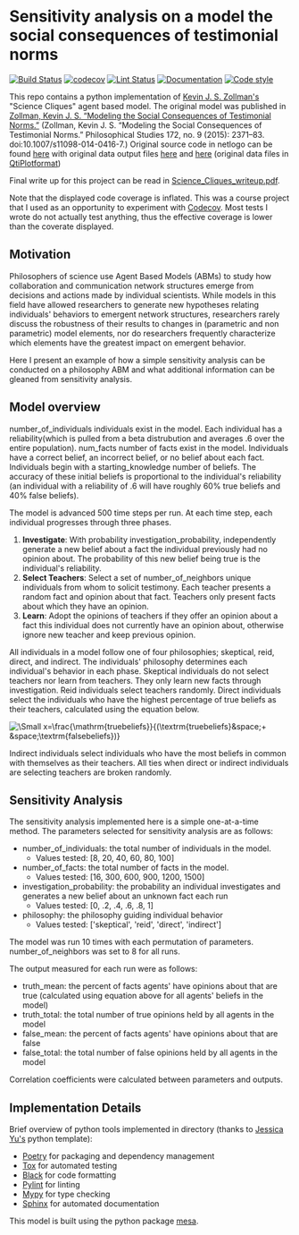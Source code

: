 # Sensitivity analysis on a model the social consequences of testimonial norms

[![Build Status](https://github.com/Jannetty/science_cliques/workflows/build/badge.svg)](https://github.com/Jannetty/science_cliques/actions?query=workflow%3Abuild)
[![codecov](https://codecov.io/gh/Jannetty/science_cliques/branch/main/graph/badge.svg?token=p46b5eTAyy)](https://codecov.io/gh/Jannetty/science_cliques)
[![Lint Status](https://github.com/Jannetty/science_cliques/workflows/lint/badge.svg)](https://github.com/Jannetty/science_cliques/actions?query=workflow%3Alint)
[![Documentation](https://github.com/Jannetty/science_cliques/workflows/documentation/badge.svg)](https://jannetty.github.io/science_cliques/)
[![Code style](https://img.shields.io/badge/code%20style-black-000000.svg)](https://github.com/psf/black)

This repo contains a python implementation of [Kevin J. S. Zollman's](https://www.kevinzollman.com/)
"Science Cliques" agent based model.
The original model was published in 
[Zollman, Kevin J.
S. “Modeling the Social Consequences of 
Testimonial Norms.”](https://www.kevinzollman.com/uploads/5/0/3/6/50361245/zollman_-_modeling_the_social_consequence_of_testimonial_norms.pdf)
(Zollman, Kevin J. S. “Modeling the Social Consequences of Testimonial Norms.” Philosophical Studies 172, no. 9 (2015): 2371–83. doi:10.1007/s11098-014-0416-7.)
Original source code in netlogo can be found [here](https://www.kevinzollman.com/uploads/5/0/3/6/50361245/sciencecliquesv2.nlogo)
with original data output files [here](https://www.kevinzollman.com/uploads/5/0/3/6/50361245/testimonydata.qti) and [here](https://www.kevinzollman.com/uploads/5/0/3/6/50361245/polymorphictestimony.qti) 
(original data files in [QtiPlotformat](http://www.qtiplot.com/))

Final write up for this project can be read in [Science_Cliques_writeup.pdf](Science_Cliques_writeup.pdf).

Note that the displayed code coverage is inflated. This was a course project that I used as an opportunity to experiment with [Codecov](https://about.codecov.io/). Most tests I wrote do not actually test anything, thus the effective coverage is lower than the coverate displayed.

## Motivation
Philosophers of science use Agent Based Models (ABMs) to study how 
collaboration and communication network structures emerge from decisions and 
actions made by individual scientists. While models in this field have allowed 
researchers to generate new hypotheses relating individuals' behaviors to 
emergent network structures, researchers rarely discuss the robustness of 
their results to changes in (parametric and non parametric) model elements, 
nor do researchers frequently characterize which elements have the greatest 
impact on emergent behavior.

Here I present an example of how a simple sensitivity analysis can be 
conducted on a philosophy ABM and what additional information can be gleaned 
from sensitivity analysis.

## Model overview
number_of_individuals individuals exist in the model. Each individual 
has a reliability(which is pulled from a beta distrubution and averages .6 
over the entire population). num_facts number of facts exist in the
model. Individuals have a correct belief, an incorrect belief, or no 
belief about each fact. Individuals begin with a starting_knowledge number 
of beliefs. The accuracy of these initial beliefs is proportional to the 
individual's reliability (an individual with a reliability of .6 will have 
roughly 60% true beliefs and 40% false beliefs).

The model is advanced 500 time steps per run. At each time step, each 
individual progresses through three phases.
1. **Investigate**: With probability investigation_probability, independently 
   generate a new belief about a fact the individual previously had no 
   opinion about. The probability of this new belief being true is the 
   individual's reliability.
2. **Select Teachers**: Select a set of number_of_neighbors unique individuals 
   from whom to solicit testimony. Each teacher presents a random fact and 
   opinion about that fact. Teachers only present facts about which they 
   have an opinion.
3. **Learn**: Adopt the opinions of teachers if they offer an opinion about 
   a fact this individual does not currently have an opinion about, 
   otherwise ignore new teacher and keep previous opinion.

All individuals in a model follow one of four philosophies; skeptical, reid, 
direct, and indirect. The individuals' philosophy determines each 
individual's behavior in each phase. Skeptical individuals do not 
select teachers nor learn from teachers. They only learn new facts through 
investigation. Reid individuals select teachers randomly. Direct individuals 
select the individuals who have the highest percentage of true beliefs as 
their teachers, calculated using the equation below.

![\Small x=\frac{\mathrm{truebeliefs}}{(\textrm{truebeliefs}&space;&plus;
&space;\textrm{falsebeliefs})}](https://latex.codecogs.com/svg.image?\frac{\mathrm{truebeliefs}}{(\textrm{truebeliefs}&space;&plus;&space;\textrm{falsebeliefs})}) 

Indirect individuals select individuals who have the most beliefs 
in common with themselves as their teachers. All ties when direct or indirect
individuals are selecting teachers are broken randomly.

## Sensitivity Analysis
The sensitivity analysis implemented here is a simple one-at-a-time method.
The parameters selected for sensitivity analysis are as follows:
- number_of_individuals: the total number of individuals in the model. 
  - Values tested: [8, 20, 40, 60, 80, 100]
- number_of_facts: the total number of facts in the model.
  - Values tested: [16, 300, 600, 900, 1200, 1500]
- investigation_probability: the probability an individual investigates and 
  generates a new belief about an unknown fact each run
  - Values tested: [0, .2, .4, .6, .8, 1]
- philosophy: the philosophy guiding individual behavior 
  - Values tested: 
    ['skeptical', 'reid', 'direct', 'indirect']

The model was run 10 times with each permutation of parameters. 
number_of_neighbors was set to 8 for all runs.

The output measured for each run were as follows:
- truth_mean: the percent of facts agents' have opinions about that are true 
  (calculated using equation above for all agents' beliefs in the model)
- truth_total: the total number of true opinions held by all agents in the model
- false_mean: the percent of facts agents' have opinions about that are false
- false_total: the total number of false opinions held by all agents in the 
  model

Correlation coefficients were calculated between parameters and outputs.

## Implementation Details
Brief overview of python tools implemented in directory (thanks to [Jessica 
Yu's](https://github.com/jessicasyu) python template):
- [Poetry](https://python-poetry.org/) for packaging and dependency management
- [Tox](https://tox.readthedocs.io/en/latest/) for automated testing
- [Black](https://black.readthedocs.io/en/stable/) for code formatting
- [Pylint](https://www.pylint.org/) for linting
- [Mypy](http://mypy-lang.org/) for type checking
- [Sphinx](https://www.sphinx-doc.org/) for automated documentation

This model is built using the python package [mesa](https://github.com/projectmesa/mesa).


